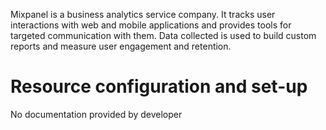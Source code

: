 Mixpanel is a business analytics service company. It tracks user interactions with web and mobile applications and
provides tools for targeted communication with them. Data collected is used to build custom reports and measure user
engagement and retention. 

# Resource configuration and set-up

No documentation provided by developer